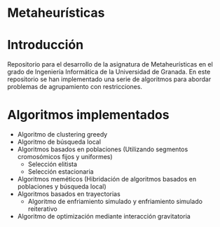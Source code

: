 # Metaheurísticas

# Introducción

Repositorio para el desarrollo de la asignatura de Metaheurísticas en el grado de Ingeniería Informática de la Universidad de Granada.
En este repositorio se han implementado una serie de algoritmos para abordar problemas de agrupamiento con restricciones.

# Algoritmos implementados

- Algoritmo de clustering greedy
- Algoritmo de búsqueda local
- Algoritmos basados en poblaciones (Utilizando segmentos cromosómicos fijos y uniformes)
    - Selección elitista
    - Selección estacionaria
- Algoritmos meméticos (Hibridación de algoritmos basados en poblaciones y búsqueda local)
- Algoritmos basados en trayectorias
    - Algoritmo de enfriamiento simulado y enfriamiento simulado reiterativo
- Algoritmo de optimización mediante interacción gravitatoria
